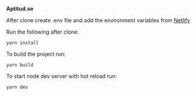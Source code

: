 **Aptitud.se**

After clone create .env file and add the environment variables from [Netlify](https://app.netlify.com/sites/heuristic-varahamihira-aed5be/settings/deploys)

Run the following after clone:

    yarn install 
    
To build the project run:

    yarn build

To start node dev server with hot reload run:

    yarn dev
